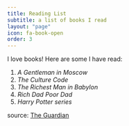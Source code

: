 ```yaml
---
title: Reading List
subtitle: a list of books I read
layout: "page"
icon: fa-book-open
order: 3
---
```


I love books! Here are some I have read:

1. *A Gentleman in Moscow*
2. *The Culture Code*
3. *The Richest Man in Babylon*
4. *Rich Dad Poor Dad*
5. *Harry Potter series*

source: [The Guardian](https://shupohan.github.io/reading-list.html)

